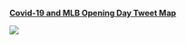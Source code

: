 [**Covid-19 and MLB Opening Day Tweet Map**](/covidmap/index.html)

[<img src="/images/covid_map.png"/>](/covidmap/index.html)


